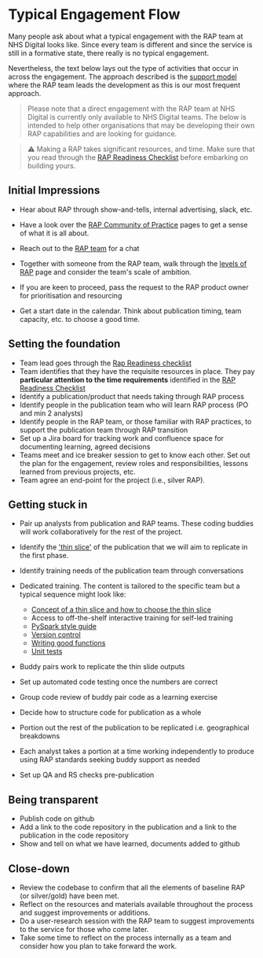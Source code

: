 # Typical Engagement Flow

Many people ask about what a typical engagement with the RAP team at NHS Digital looks like. Since every team is different and since the service is still in a formative state, there really is no typical engagement.

Nevertheless, the text below lays out the type of activities that occur in across the engagement. The approach described is the [support model][1] where the RAP team leads the development as this is our most frequent approach.

> Please note that a direct engagement with the RAP team at NHS Digital is currently only available to NHS Digital teams. The below is intended to help other organisations that may be developing their own RAP capabilities and are looking for guidance.

> :warning:
> Making a RAP takes significant resources, and time. Make sure that you read through the [RAP Readiness Checklist][2] before embarking on building yours.

## Initial Impressions

- Hear about RAP through show-and-tells, internal advertising, slack, etc.
- Have a look over the [RAP Community of Practice][3] pages to get a sense of what it is all about.
- Reach out to the [RAP team](mailto:datascience@nhs.net) for a chat
- Together with someone from the RAP team, walk through the [levels of RAP][4] page and consider the team's scale of ambition.

- If you are keen to proceed, pass the request to the RAP product owner for prioritisation and resourcing
- Get a start date in the calendar. Think about publication timing, team capacity, etc. to choose a good time.

## Setting the foundation

- Team lead goes through the [Rap Readiness checklist][2]
- Team identifies that they have the requisite resources in place. They pay **particular attention to the time requirements** identified in the [RAP Readiness Checklist][2]
- Identify a publication/product that needs taking through RAP process
- Identify people in the publication team who will learn RAP process (PO and min 2 analysts)
- Identify people in the RAP team, or those familiar with RAP practices, to support the publication team through RAP transition
- Set up a Jira board for tracking work and confluence space for documenting learning, agreed decisions
- Teams meet and ice breaker session to get to know each other. Set out the plan for the engagement, review roles and responsibilities, lessons learned from previous projects, etc.
- Team agree an end-point for the project (i.e., silver RAP).

## Getting stuck in

- Pair up analysts from publication and RAP teams. These coding buddies will work collaboratively for the rest of the project.
- Identify the ['thin slice'][5] of the publication that we will aim to replicate in the first phase.
- Identify training needs of the publication team through conversations
- Dedicated training. The content is tailored to the specific team but a typical sequence might look like:

  - [Concept of a thin slice and how to choose the thin slice][5]
  - Access to off-the-shelf interactive training for self-led training
  - [PySpark style guide][6]
  - [Version control][7]
  - [Writing good functions][8]
  - [Unit tests][9]

- Buddy pairs work to replicate the thin slide outputs
- Set up automated code testing once the numbers are correct
- Group code review of buddy pair code as a learning exercise
- Decide how to structure code for publication as a whole
- Portion out the rest of the publication to be replicated i.e. geographical breakdowns
- Each analyst takes a portion at a time working independently to produce using RAP standards seeking buddy support as needed
- Set up QA and RS checks pre-publication

## Being transparent

- Publish code on github
- Add a link to the code repository in the publication and a link to the publication in the code repository
- Show and tell on what we have learned, documents added to github

## Close-down

- Review the codebase to confirm that all the elements of baseline RAP (or silver/gold) have been met.
- Reflect on the resources and materials available throughout the process and suggest improvements or additions.
- Do a user-research session with the RAP team to suggest improvements to the service for those who come later.
- Take some time to reflect on the process internally as a team and consider how you plan to take forward the work.

[1]: ./support-models.md
[2]: ../implementing_RAP/rap-readiness.md
[3]: ../README.md
[4]: ../introduction_to_RAP/levels_of_RAP.md
[5]: ./thin-slice-strategy.md
[6]: ../training_resources/pyspark/pyspark-style-guide.md
[7]: ../training_resources/git/using-git-collaboratively.md
[8]: ../training_resources/python/python-functions.md
[9]: ../training_resources/python/unit-testing.md
